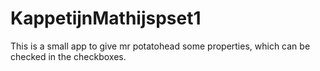 # KappetijnMathijspset1
This is a small app to give mr potatohead some properties, which can be checked in the checkboxes.
